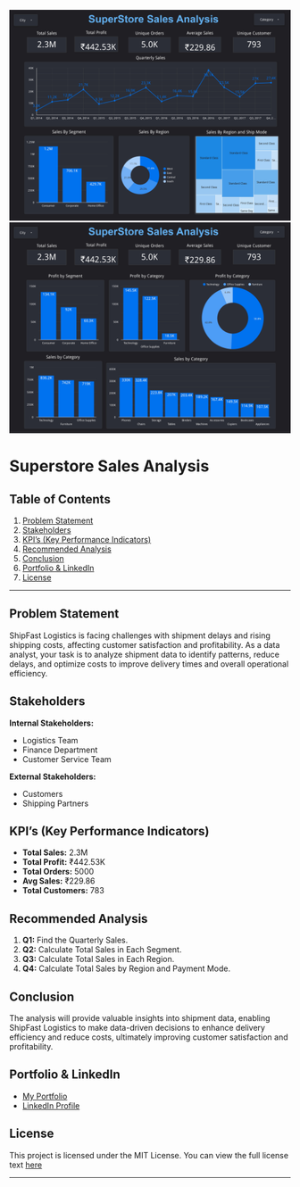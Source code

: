 ![Dashboard 1](Dashboard1.jpg)
![Dashboard 2](Dashboard2.jpg)

# Superstore Sales Analysis
## Table of Contents
1. [Problem Statement](#problem-statement)  
2. [Stakeholders](#stakeholders)  
3. [KPI’s (Key Performance Indicators)](#kpis-key-performance-indicators)  
4. [Recommended Analysis](#recommended-analysis)  
5. [Conclusion](#conclusion)  
6. [Portfolio & LinkedIn](#portfolio--linkedin)  
7. [License](#license)  

---

## Problem Statement
ShipFast Logistics is facing challenges with shipment delays and rising shipping costs, affecting customer satisfaction and profitability. As a data analyst, your task is to analyze shipment data to identify patterns, reduce delays, and optimize costs to improve delivery times and overall operational efficiency.

## Stakeholders
**Internal Stakeholders:**
- Logistics Team
- Finance Department
- Customer Service Team

**External Stakeholders:**
- Customers
- Shipping Partners

## KPI’s (Key Performance Indicators)
- **Total Sales:** 2.3M
- **Total Profit:** ₹442.53K
- **Total Orders:** 5000
- **Avg Sales:** ₹229.86
- **Total Customers:** 783

## Recommended Analysis
1. **Q1:** Find the Quarterly Sales.
2. **Q2:** Calculate Total Sales in Each Segment.
3. **Q3:** Calculate Total Sales in Each Region.
4. **Q4:** Calculate Total Sales by Region and Payment Mode.

## Conclusion
The analysis will provide valuable insights into shipment data, enabling ShipFast Logistics to make data-driven decisions to enhance delivery efficiency and reduce costs, ultimately improving customer satisfaction and profitability.

## Portfolio & LinkedIn
- [My Portfolio](https://peerlist.io/kunalmalviya06)
- [LinkedIn Profile](https://www.linkedin.com/in/kunal-malviya-0b6340289/details/skills/)

## License
This project is licensed under the MIT License. You can view the full license text [here](https://opensource.org/licenses/MIT)

---
